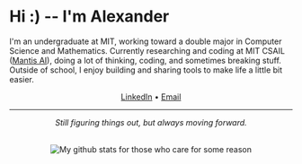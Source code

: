 # Hi :) -- I'm Alexander

I'm an undergraduate at MIT, working toward a double major in Computer Science and Mathematics. Currently researching and coding at MIT CSAIL ([Mantis AI](https://home.withmantis.com/)), doing a lot of thinking, coding, and sometimes breaking stuff. Outside of school, I enjoy building and sharing tools to make life a little bit easier.

<p align="center">
  <a href="https://www.linkedin.com/in/skula">LinkedIn</a> •
  <a href="mailto:skula@mit.edu">Email</a>
</p>

---

<div align="center">
  <i>Still figuring things out, but always moving forward.</i>
</div>

<br>

<p align="center">
  <img src="https://github-readme-stats.vercel.app/api?username=0xCUB3&show_icons=true&hide=stars&theme=onedark" alt="My github stats for those who care for some reason" />
</p>
